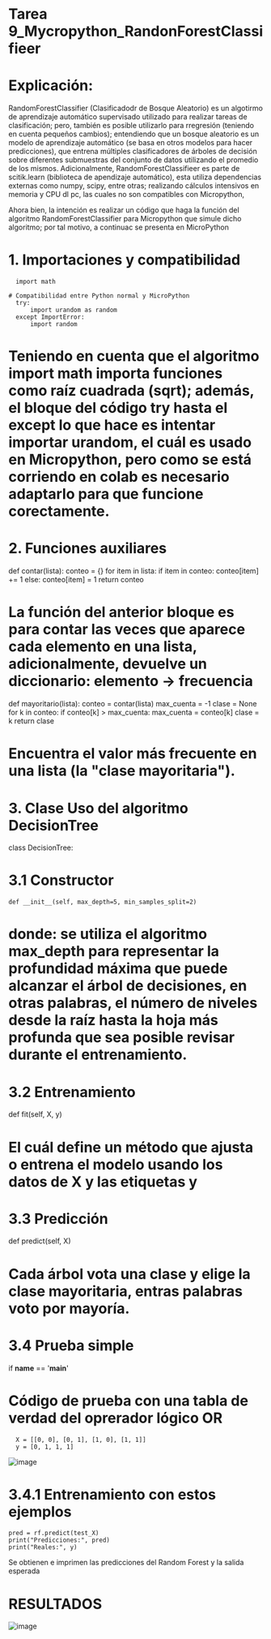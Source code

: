 # Tarea 9_Mycropython_RandonForestClassifieer

# Explicación: 
  RandomForestClassifier (Clasificadodr de Bosque Aleatorio) es un algotirmo de     aprendizaje automático supervisado utilizado para realizar tareas de clasificación;  pero, también es posible utilizarlo para rregresión (teniendo en cuenta pequeños  cambios); entendiendo que un bosque aleatorio es un modelo de aprendizaje automático (se basa en otros modelos para hacer predicciones), que entrena múltiples clasificadores de árboles de decisión sobre diferentes submuestras del conjunto de datos utilizando el promedio de los mismos. Adicionalmente, RandomForestClassifieer es parte de scitik.learn (biblioteca de apendizaje automático), esta utiliza dependencias externas como numpy, scipy, entre otras; realizando cálculos intensivos en memoria y CPU dl pc, las cuales no son compatibles con Micropython, 

Ahora bien, la intención es realizar un código que haga la función del algoritmo RandomForestClassifier para Micropython que simule dicho algoritmo; por tal motivo, a continuac se presenta en MicroPython

# 1. Importaciones y compatibilidad
 
      import math
    
    # Compatibilidad entre Python normal y MicroPython
      try:
          import urandom as random
      except ImportError:
          import random

# Teniendo en cuenta que el algoritmo import math importa funciones como raíz cuadrada (sqrt); además, el bloque del código try hasta el except lo que hace es intentar importar urandom, el cuál es usado en Micropython, pero como se está corriendo en colab es necesario adaptarlo para que funcione corectamente.

# 2. Funciones auxiliares
  def contar(lista):
      conteo = {}
      for item in lista:
          if item in conteo:
              conteo[item] += 1
          else:
              conteo[item] = 1
      return conteo

# La función del anterior bloque es para contar las veces que aparece cada elemento en una lista, adicionalmente, devuelve un diccionario: elemento → frecuencia
 
  def mayoritario(lista):
      conteo = contar(lista)
      max_cuenta = -1
      clase = None
      for k in conteo:
          if conteo[k] > max_cuenta:
              max_cuenta = conteo[k]
              clase = k
      return clase

# Encuentra el valor más frecuente en una lista (la "clase mayoritaria").

# 3. Clase Uso del algoritmo DecisionTree

  class DecisionTree:

# 3.1 Constructor

    def __init__(self, max_depth=5, min_samples_split=2)

# donde: se utiliza el algoritmo max_depth para representar la profundidad máxima que puede alcanzar el árbol de decisiones, en otras palabras, el número de niveles desde la raíz hasta la hoja más profunda que sea posible revisar durante el entrenamiento.

# 3.2 Entrenamiento  

  def fit(self, X, y)

# El cuál define un método que ajusta o entrena el modelo usando los datos de X y las etiquetas y

# 3.3 Predicción

  def predict(self, X)

# Cada árbol vota una clase y elige la clase mayoritaria, entras palabras voto por mayoría.

# 3.4 Prueba simple

  if __name__ == '__main__'

  # Código de prueba con una tabla de verdad del oprerador lógico OR

      X = [[0, 0], [0, 1], [1, 0], [1, 1]]
      y = [0, 1, 1, 1]
      
  ![image](https://github.com/user-attachments/assets/56c2f844-6f1d-480a-99f4-6074b96074bc)

# 3.4.1 Entrenamiento con estos ejemplos

    pred = rf.predict(test_X)
    print("Predicciones:", pred)
    print("Reales:", y)

Se obtienen e imprimen las predicciones del Random Forest y la salida esperada

# RESULTADOS

![image](https://github.com/user-attachments/assets/9fb6461b-19da-46f2-9fc6-962b8373b50d)


